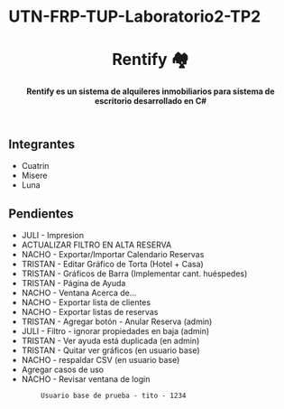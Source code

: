 # UTN-FRP-TUP-Laboratorio2-TP2

<header>
    <h1>Rentify 🏘</h1>
    <h4>Rentify es un sistema de alquileres inmobiliarios para sistema de escritorio desarrollado en C# </h4>
</header>
<main>
    <h2>Integrantes</h2>
    <ul>
        <li>
            Cuatrin
        </li>
        <li>
            Misere
        </li>
        <li>
            Luna
        </li>
    </ul>
</main>

<footer>
    <h2>Pendientes</h2>
    <ul>
        <li>
            JULI - Impresion
        </li>
        <li>
            ACTUALIZAR FILTRO EN ALTA RESERVA
        </li>
        <li>
            NACHO - Exportar/Importar Calendario Reservas
        </li>
        <li>
            TRISTAN - Editar Gráfico de Torta (Hotel + Casa)
        </li>
        <li>
            TRISTAN - Gráficos de Barra (Implementar cant. huéspedes)
        </li>
        <li>
            TRISTAN - Página de Ayuda
        </li>
        <li>
            NACHO - Ventana Acerca de...
        </li>
        <li>
            NACHO - Exportar lista de clientes
        </li>
        <li>
            NACHO - Exportar listas de reservas
        </li>
        <li>
            TRISTAN - Agregar botón - Anular Reserva (admin)
        </li>
        <li>
            JULI - Filtro - ignorar propiedades en baja (admin)
        </li>
        <li>
            TRISTAN - Ver ayuda está duplicada (en admin)
        </li>
        <li>
            TRISTAN - Quitar ver gráficos (en usuario base)
        </li>
        <li>
            NACHO - respaldar CSV (en usuario base)
        </li>
        <li>
            Agregar casos de uso
        </li>
        <li>
            NACHO - Revisar ventana de login
        </li>
    </ul>

   
            Usuario base de prueba - tito - 1234
   
    
</footer>
